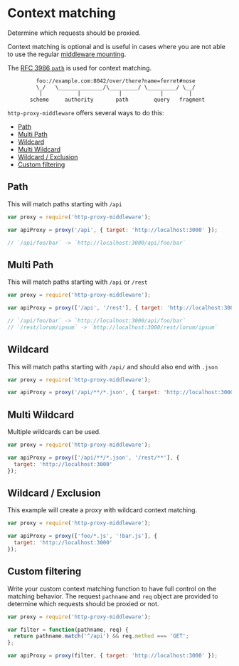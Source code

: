 # Context matching

Determine which requests should be proxied.

Context matching is optional and is useful in cases where you are not able to use the regular [middleware mounting](http://expressjs.com/en/4x/api.html#app.use).

The [RFC 3986 `path`](https://tools.ietf.org/html/rfc3986#section-3.3) is used for context matching.

```
         foo://example.com:8042/over/there?name=ferret#nose
         \_/   \______________/\_________/ \_________/ \__/
          |           |            |            |        |
       scheme     authority       path        query   fragment
```

`http-proxy-middleware` offers several ways to do this:

<!-- MarkdownTOC autolink=true bracket=round -->

- [Path](#path)
- [Multi Path](#multi-path)
- [Wildcard](#wildcard)
- [Multi Wildcard](#multi-wildcard)
- [Wildcard / Exclusion](#wildcard--exclusion)
- [Custom filtering](#custom-filtering)

<!-- /MarkdownTOC -->

## Path

This will match paths starting with `/api`

```javascript
var proxy = require('http-proxy-middleware');

var apiProxy = proxy('/api', { target: 'http://localhost:3000' });

// `/api/foo/bar` -> `http://localhost:3000/api/foo/bar`
```

## Multi Path

This will match paths starting with `/api` or `/rest`

```javascript
var proxy = require('http-proxy-middleware');

var apiProxy = proxy(['/api', '/rest'], { target: 'http://localhost:3000' });

// `/api/foo/bar` -> `http://localhost:3000/api/foo/bar`
// `/rest/lorum/ipsum` -> `http://localhost:3000/rest/lorum/ipsum`
```

## Wildcard

This will match paths starting with `/api/` and should also end with `.json`

```javascript
var proxy = require('http-proxy-middleware');

var apiProxy = proxy('/api/**/*.json', { target: 'http://localhost:3000' });
```

## Multi Wildcard

Multiple wildcards can be used.

```javascript
var proxy = require('http-proxy-middleware');

var apiProxy = proxy(['/api/**/*.json', '/rest/**'], {
  target: 'http://localhost:3000'
});
```

## Wildcard / Exclusion

This example will create a proxy with wildcard context matching.

```javascript
var proxy = require('http-proxy-middleware');

var apiProxy = proxy(['foo/*.js', '!bar.js'], {
  target: 'http://localhost:3000'
});
```

## Custom filtering

Write your custom context matching function to have full control on the matching behavior.
The request `pathname` and `req` object are provided to determine which requests should be proxied or not.

```javascript
var proxy = require('http-proxy-middleware');

var filter = function(pathname, req) {
  return pathname.match('^/api') && req.method === 'GET';
};

var apiProxy = proxy(filter, { target: 'http://localhost:3000' });
```
